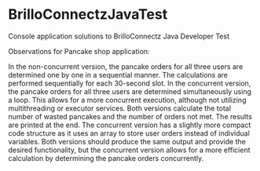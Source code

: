 # BrilloConnectzJavaTest
Console application solutions to BrilloConnectz Java Developer Test 

Observations for Pancake shop application:

In the non-concurrent version, the pancake orders for all three users are determined one by one in a sequential manner. The calculations are performed sequentially for each 30-second slot.
In the concurrent version, the pancake orders for all three users are determined simultaneously using a loop. This allows for a more concurrent execution, although not utilizing multithreading or executor services.
Both versions calculate the total number of wasted pancakes and the number of orders not met. The results are printed at the end.
The concurrent version has a slightly more compact code structure as it uses an array to store user orders instead of individual variables.
Both versions should produce the same output and provide the desired functionality, but the concurrent version allows for a more efficient calculation by determining the pancake orders concurrently.

